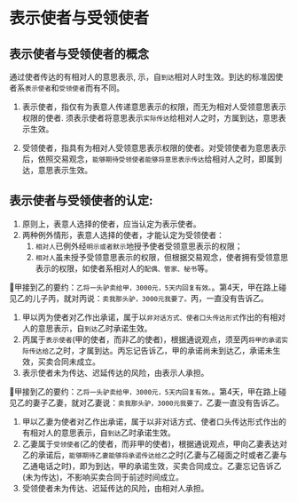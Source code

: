 #  表示使者与受领使者

## 表示使者与受领使者的概念


通过使者传达的有相对人的意思表示, 示，自`到达`相对人时生效。到达的标准因使者系`表示使者`和`受领使者`而有不同。


1. 表示使者，指仅有为表意人传递意思表示的权限，而无为相对人受领意思表示权限的使者. 须表示使者将意思表示`实际传达`给相对人之时，方属到达，意思表示生效。

2. 受领使者，指具有为相对人受领意思表示权限的使者。对受领使者为意思表示后，依照交易观念，`能够期待受领使者能够将意思表示传达`给相对人之时，即属到达，意思表示生效。

## 表示使者与受领使者的认定:

1. 原则上，表意人选择的使者，应当认定为表示使者。
2. 两种例外情形，表意人选择的使者，才能认定为受领使者：
    1. `相对人`已例外经`明示或者默示`地授予使者受领意思表示的权限；
    2. `相对人`虽未授予受领意思表示的权限，但根据交易观念，使者拥有受领意思表示的权限，如使者系相对人的`配偶、管家、秘书`等。

🍐甲接到乙的要约：`乙将一头驴卖给甲，3000元，5天内回复有效。`。第4天，甲在路上碰见乙的儿子丙，就对丙说：`卖我那头驴，3000元我要了。`丙，一直没有告诉乙。
1. 甲以丙为使者对乙作出承诺，属于以`非对话方式、使者口头传达形式`作出的有相对人的意思表示，自`到达`乙时承诺生效。
2. 丙属于`表示使者`(甲的使者，而非乙的使者)，根据通说观点，须至丙`将甲的承诺实际传达给乙`之时，才属到达。丙忘记告诉乙，甲的承诺尚未到达乙，承诺未生效，买卖合同未成立。
3. 表示使者未为传达、迟延传达的风险，由表示人承担。


🍐甲接到乙的要约：`乙将一头驴卖给甲，3000元，5天内回复有效。`。第4天，甲在路上碰见乙的妻子乙妻，就对乙妻说：`卖我那头驴，3000元我要了。`乙妻一直没有告诉乙。
1. 甲以乙妻为使者对乙作出承诺，属于以非对话方式、使者口头传达形式作出的有相对人的意思表示，自`到达`乙时承诺生效。
2. 乙妻属于`受领使者`(乙的使者，而非甲的使者)，根据通说观点，甲向乙妻表达对乙的承诺后，`能够期待乙妻能够将承诺传达给乙`之时(乙妻与乙碰面之时或者乙妻与乙通电话之时)，即为到达，甲的承诺生效，买卖合同成立。乙妻忘记告诉乙(未为传达)，不影响买卖合同于前述时间成立。
3. 受领使者未为传达、迟延传达的风险，由相对人承担。
